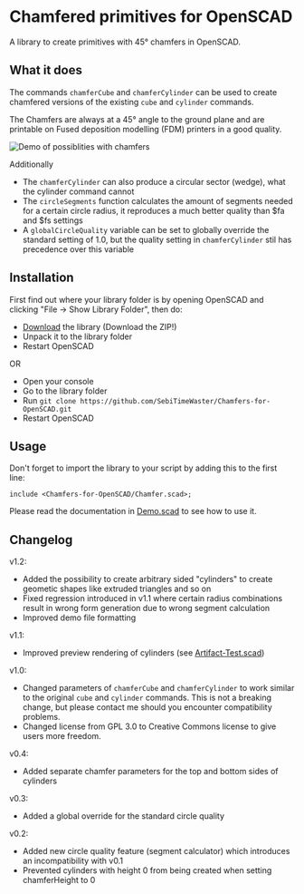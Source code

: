 # Chamfered primitives for OpenSCAD

A library to create primitives with 45° chamfers in OpenSCAD.

## What it does

The commands `chamferCube` and `chamferCylinder` can be used to create chamfered versions of the existing `cube` and `cylinder` commands.

The Chamfers are always at a 45° angle to the ground plane and are printable on Fused deposition modelling (FDM) printers in a good quality.

![Demo of possiblities with chamfers](https://github.com/SebiTimeWaster/OpenSCAD-Chamfer/blob/master/Chamfer.png)

Additionally

-   The `chamferCylinder` can also produce a circular sector (wedge), what the cylinder command cannot
-   The `circleSegments` function calculates the amount of segments needed for a certain circle radius, it reproduces a much better quality than $fa and $fs settings
-   A `globalCircleQuality` variable can be set to globally override the standard setting of 1.0, but the quality setting in `chamferCylinder` stil has precedence over this variable

## Installation

First find out where your library folder is by opening OpenSCAD and clicking "File -> Show Library Folder", then do:

-   [Download](https://github.com/SebiTimeWaster/Chamfers-for-OpenSCAD/releases) the library (Download the ZIP!)
-   Unpack it to the library folder
-   Restart OpenSCAD

OR

-   Open your console
-   Go to the library folder
-   Run `git clone https://github.com/SebiTimeWaster/Chamfers-for-OpenSCAD.git`
-   Restart OpenSCAD

## Usage

Don't forget to import the library to your script by adding this to the first line:

`include <Chamfers-for-OpenSCAD/Chamfer.scad>;`

Please read the documentation in [Demo.scad](https://github.com/SebiTimeWaster/OpenSCAD-Chamfer/blob/master/Demo/Demo.scad) to see how to use it.

## Changelog

v1.2:

-   Added the possibility to create arbitrary sided "cylinders" to create geometic shapes like extruded triangles and so on
-   Fixed regression introduced in v1.1 where certain radius combinations result in wrong form generation due to wrong segment calculation
-   Improved demo file formatting

v1.1:

-   Improved preview rendering of cylinders (see [Artifact-Test.scad](https://github.com/SebiTimeWaster/Chamfers-for-OpenSCAD/blob/master/Demo/Artifact-Test.scad))

v1.0:

-   Changed parameters of `chamferCube` and `chamferCylinder` to work similar to the original `cube` and `cylinder` commands. This is not a breaking change, but please contact me should you encounter compatibility problems.
-   Changed license from GPL 3.0 to Creative Commons license to give users more freedom.

v0.4:

-   Added separate chamfer parameters for the top and bottom sides of cylinders

v0.3:

-   Added a global override for the standard circle quality

v0.2:

-   Added new circle quality feature (segment calculator) which introduces an incompatibility with v0.1
-   Prevented cylinders with height 0 from being created when setting chamferHeight to 0
